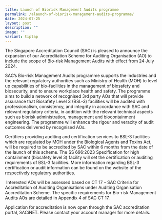 ```yaml
---
title: Launch of Biorisk Management Audits programme
permalink: /alaunch-of-biorisk-management-audits-programme/
date: 2024-07-25
layout: post
description: ""
image: ""
variant: tiptap
---
```

<p>The Singapore Accreditation Council (SAC) is pleased to announce the expansion
of our Accreditation Scheme for Auditing Organisation (AO) to include the
scope of Bio-risk Management Audits with effect from 24 July 2024. &nbsp;</p>
<p>SAC’s Bio-risk Management Audits programme supports the industries and
the relevant regulatory authorities such as Ministry of Health (MOH) to
level up capabilities of bio-facilities in the management of biosafety
and biosecurity, and to ensure workplace health and safety. The programme
aims to build a network of recognised 3rd party AOs that will provide assurance
that Biosafety Level 3 (BSL-3) facilities will be audited with professionalism,
consistency, and integrity in accordance with SAC and relevant regulatory
criteria, in addition with the relevant technical aspects such as biorisk
administration, management and biocontainment engineering. The programme
will enhance the rigour and veracity of audit outcomes delivered by recognised
AOs.</p>
<p>Certifiers providing auditing and certification services to BSL-3 facilities
which are regulated by MOH under the Biological Agents and Toxins Act,
will be required to be accredited by SAC within 6 months from the date
of the launch of this scheme. The SS 696:2023 Specification for high containment
(biosafety level 3) facility will set the certification or auditing requirements
of BSL-3 facilities. More information regarding BSL-3 certification or
audit information can be found on the website of the respectively regulatory
authorities.&nbsp;</p>
<p>&nbsp;Interested AOs will be assessed based on CT 17 – SAC Criteria for
Accreditation of Auditing Organisations under Auditing Organisation Accreditation
Scheme. The specific requirements for Bio-risk Management Audits AOs are
detailed in Appendix 4 of SAC CT 17.</p>
<p>Application for accreditation is now open through the SAC accreditation
portal, SACiNET. Please contact your account manager for more details.</p>
<p>&nbsp;</p>